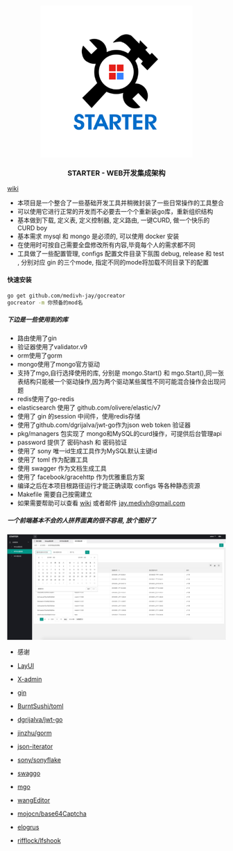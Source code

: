 <p align="center">
<img align="center" src="assets/STARTER-logo.png" width="350px" />
</p>
<h3 align="center">STARTER - WEB开发集成架构</h3>
<p><a align="center" href="https://github.com/medivh-jay/starter/wiki/%E5%A6%82%E4%BD%95%E4%BD%BF%E7%94%A8">wiki</a></p>

- 本项目是一个整合了一些基础开发工具并稍微封装了一些日常操作的工具整合
- 可以使用它进行正常的开发而不必要去一个个重新装go库，重新组织结构
- 基本做到下载, 定义表, 定义控制器, 定义路由, 一键CURD, 做一个快乐的CURD boy
- 基本需求  mysql  和 mongo 是必须的, 可以使用 docker 安装
- 在使用时可按自己需要全盘修改所有内容,毕竟每个人的需求都不同
- 工具做了一些配置管理, configs 配置文件目录下氛围  debug, release 和 test , 分别对应 gin 的三个mode, 指定不同的mode将加载不同目录下的配置

#### 快速安装
```bash
go get github.com/medivh-jay/gocreator
gocreator -m 你预备的mod名
```

##### 下边是一些使用到的库
- 路由使用了gin
- 验证器使用了validator.v9
- orm使用了gorm
- mongo使用了mongo官方驱动
- 支持了mgo,自行选择使用的库, 分别是 mongo.Start() 和 mgo.Start(),同一张表结构只能被一个驱动操作,因为两个驱动某些属性不同可能混合操作会出现问题
- redis使用了go-redis
- elasticsearch 使用了 github.com/olivere/elastic/v7
- 使用了 gin 的session 中间件，使用redis存储
- 使用了github.com/dgrijalva/jwt-go作为json web token 验证器
- pkg/managers 包实现了 mongo和MySQL的curd操作，可提供后台管理api
- password 提供了 密码hash 和 密码验证
- 使用了 sony 唯一id生成工具作为MySQL默认主键id
- 使用了 toml 作为配置工具
- 使用 swagger 作为文档生成工具
- 使用了 facebook/gracehttp 作为优雅重启方案
- 编译之后在本项目根路径运行才能正确读取 configs 等各种静态资源
- Makefile 需要自己按需建立
- 如果需要帮助可以查看 [wiki](https://github.com/medivh-jay/starter/wiki/%E5%A6%82%E4%BD%95%E4%BD%BF%E7%94%A8) 或者邮件 jay.medivh@gmail.com 

##### 一个前端基本不会的人拼界面真的很不容易, 放个图好了
![admin](web/admin/static/images/admin.png)

- 感谢 

- [LayUI](https://www.layui.com/)
- [X-admin](http://x.xuebingsi.com/)
- [gin](https://github.com/gin-gonic/gin)
- [BurntSushi/toml](https://github.com/BurntSushi/toml)
- [dgrijalva/jwt-go](https://github.com/dgrijalva/jwt-go)
- [jinzhu/gorm](https://github.com/jinzhu/gorm)
- [json-iterator](https://github.com/json-iterator/go)
- [sony/sonyflake](https://github.com/sony/sonyflake)
- [swaggo](https://github.com/swaggo)
- [mgo](https://gopkg.in/mgo.v2)
- [wangEditor](http://www.wangeditor.com/index.html)
- [mojocn/base64Captcha](github.com/mojocn/base64Captcha)
- [elogrus](https://github.com/sohlich/elogrus)
- [rifflock/lfshook](https://github.com/rifflock/lfshook)

